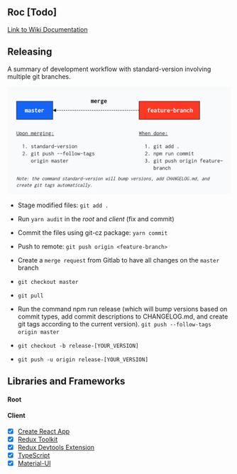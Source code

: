 ## Roc [Todo]
[Link to Wiki Documentation](https://gitlab.robotise.eu/robotise/roc/frontend/roc/-/wikis/home)


## Releasing
A summary of development workflow with standard-version involving multiple git branches.

<div align="center">
  <img src="development-workflow.png" width="600" />
</div>

* Stage modified files: `git add .`
  
* Run `yarn audit` in the _root_ and _client_ (fix and commit)

* Commit the files using git-cz package: `yarn commit`

* Push to remote: `git push origin <feature-branch>`

* Create a `merge request` from Gitlab to have all changes on the `master` branch

* `git checkout master`

* `git pull`

* Run the command npm run release (which will bump versions based on commit types, add commit descriptions to CHANGELOG.md, and create git tags according to the current version). `git push --follow-tags origin master`

* `git checkout -b release-[YOUR_VERSION]`

* `git push -u origin release-[YOUR_VERSION]`


## Libraries and Frameworks

#### Root 

#### Client 
- [X] [Create React App](https://github.com/facebook/create-react-app)
- [X] [Redux Toolkit](https://redux-toolkit.js.org/)
- [X] [Redux Devtools Extension](https://github.com/zalmoxisus/redux-devtools-extension)
- [X] [TypeScript](https://www.typescriptlang.org/)
- [X] [Material-UI](https://material-ui.com/)
